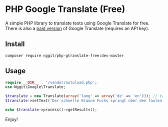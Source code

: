 # PHP Google Translate (Free)
A simple PHP library to translate texts using Google Translate for free. There is also a [paid version](https://github.com/nggit/php-google-translate) of Google Translate (requires an API key).
## Install
```
composer require nggit/php-gtranslate-free:dev-master
```
## Usage
```php
require __DIR__ . '/vendor/autoload.php';
use Nggit\Google\Translate;

$translate = new Translate(array('lang' => array('de' => 'en'))); // translate from german to english
$translate->setText('Der schnelle Braune Fuchs springt über den faulen Hund');

echo $translate->process()->getResults();
```
Enjoy!
